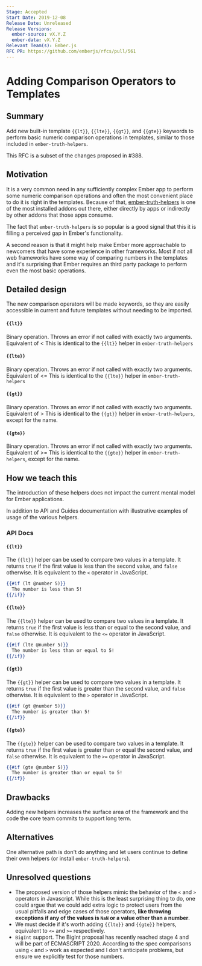 ```yaml
---
Stage: Accepted
Start Date: 2019-12-08
Release Date: Unreleased
Release Versions:
  ember-source: vX.Y.Z
  ember-data: vX.Y.Z
Relevant Team(s): Ember.js
RFC PR: https://github.com/emberjs/rfcs/pull/561
---
```


# Adding Comparison Operators to Templates

## Summary

Add new built-in template `{{lt}}`, `{{lte}}`, `{{gt}}`, and `{{gte}}` keywords to perform basic numeric comparison operations in templates, similar to those included in `ember-truth-helpers`.

This RFC is a subset of the changes proposed in #388.

## Motivation

It is a very common need in any sufficiently complex Ember app to perform some numeric comparison operations and often the most convenient place to do it is right in the templates.
Because of that, [ember-truth-helpers](https://github.com/jmurphyau/ember-truth-helpers) is one of the most installed addons out there, either directly by apps or indirectly by
other addons that those apps consume.

The fact that `ember-truth-helpers` is so popular is a good signal that this it is filling a perceived gap in Ember's functionality.

A second reason is that it might help make Ember more approachable to newcomers that have some experience in other frameworks.
Most if not all web frameworks have some way of comparing numbers in the templates and it's surprising that Ember requires an third party package to perform
even the most basic operations.


## Detailed design

The new comparison operators will be made keywords, so they are easily accessible in current and future templates without needing to be imported.

#### `{{lt}}`

Binary operation. Throws an error if not called with exactly two arguments.
Equivalent of <arg1> < <arg2>
This is identical to the `{{lt}}` helper in `ember-truth-helpers`

#### `{{lte}}`

Binary operation. Throws an error if not called with exactly two arguments.
Equivalent of <arg1> <= <arg2>
This is identical to the `{{lte}}` helper in `ember-truth-helpers`

#### `{{gt}}`

Binary operation. Throws an error if not called with exactly two arguments.
Equivalent of <arg1> > <arg2>
This is identical to the `{{gt}}` helper in `ember-truth-helpers`, except for the name.

#### `{{gte}}`

Binary operation. Throws an error if not called with exactly two arguments.
Equivalent of <arg1> >= <arg2>
This is identical to the `{{gte}}` helper in `ember-truth-helpers`, except for the name.

## How we teach this

The introduction of these helpers does not impact the current mental model for Ember applications.

In addition to API and Guides documentation with illustrative examples of usage of the various helpers.

### API Docs

#### `{{lt}}`

The `{{lt}}` helper can be used to compare two values in a template. It returns `true` if the first value is
less than the second value, and `false` otherwise. It is equivalent to the `<` operator in JavaScript.

```hbs
{{#if (lt @number 5)}}
  The number is less than 5!
{{/if}}
```

#### `{{lte}}`

The `{{lte}}` helper can be used to compare two values in a template. It returns `true` if the first value is
less than or equal to the second value, and `false` otherwise. It is equivalent to the `<=` operator in JavaScript.

```hbs
{{#if (lte @number 5)}}
  The number is less than or equal to 5!
{{/if}}
```

#### `{{gt}}`

The `{{gt}}` helper can be used to compare two values in a template. It returns `true` if the first value is
greater than the second value, and `false` otherwise. It is equivalent to the `>` operator in JavaScript.

```hbs
{{#if (gt @number 5)}}
  The number is greater than 5!
{{/if}}
```

#### `{{gte}}`

The `{{gte}}` helper can be used to compare two values in a template. It returns `true` if the first value is
greater than or equal the second value, and `false` otherwise. It is equivalent to the `>=` operator in JavaScript.

```hbs
{{#if (gte @number 5)}}
  The number is greater than or equal to 5!
{{/if}}
```

## Drawbacks

Adding new helpers increases the surface area of the framework and the code the core team commits to support long term.

## Alternatives

One alternative path is don't do anything and let users continue to define their own helpers (or install `ember-truth-helpers`).

## Unresolved questions

- The proposed version of those helpers mimic the behavior of the `<` and `>` operators in Javascript. While this is the
  least surprising thing to do, one could argue that we could add extra logic to protect users from the usual pitfalls
  and edge cases of those operators, **like throwing exceptions if any of the values is `NaN` or a value other than a number**.
- We must decide if it's worth adding `{{lte}}` and `{{gte}}` helpers, equivalent to `<=` and `>=` respectively.
- `BigInt` support. The BigInt proposal has recently reached stage 4 and will be part of ECMASCRIPT 2020. According to
  the spec comparisons using `<` and `>` work as expected and I don't anticipate problems, but ensure we explicitly
  test for those numbers.
